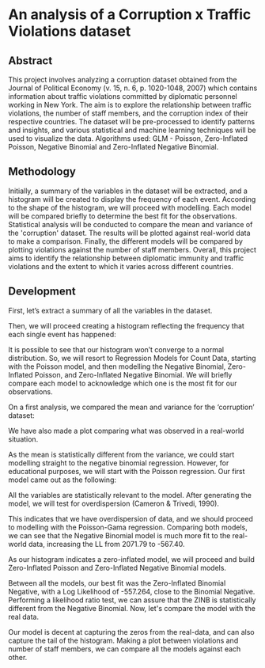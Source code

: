 # An analysis of a Corruption x Traffic Violations dataset

## Abstract

This project involves analyzing a corruption dataset obtained from the Journal of Political Economy (v. 15, n. 6, p. 1020-1048, 2007) which contains information about traffic violations committed by diplomatic personnel working in New York. The aim is to explore the relationship between traffic violations, the number of staff members, and the corruption index of their respective countries. The dataset will be pre-processed to identify patterns and insights, and various statistical and machine learning techniques will be used to visualize the data.
Algorithms used: GLM - Poisson, Zero-Inflated Poisson, Negative Binomial and Zero-Inflated Negative Binomial.

## Methodology
Initially, a summary of the variables in the dataset will be extracted, and a histogram will be created to display the frequency of each event. According to the shape of the histogram, we will proceed with modelling. Each model will be compared briefly to determine the best fit for the observations.
Statistical analysis will be conducted to compare the mean and variance of the 'corruption' dataset. The results will be plotted against real-world data to make a comparison.
Finally, the different models will be compared by plotting violations against the number of staff members.
Overall, this project aims to identify the relationship between diplomatic immunity and traffic violations and the extent to which it varies across different countries.

## Development
First, let’s extract a summary of all the variables in the dataset.

Then, we will proceed creating a histogram reflecting the frequency that each single event has happened:

It is possible to see that our histogram won’t converge to a normal distribution. So, we will resort to Regression Models for Count Data, starting with the Poisson model, and then modelling the Negative Binomial, Zero-Inflated Poisson, and Zero-Inflated Negative Binomial. We will briefly compare each model to acknowledge which one is the most fit for our observations.

On a first analysis, we compared the mean and variance for the ‘corruption’ dataset:

We have also made a plot comparing what was observed in a real-world situation. 

As the mean is statistically different from the variance, we could start modelling straight to the negative binomial regression. However, for educational purposes, we will start with the Poisson regression.
Our first model came out as the following:

All the variables are statistically relevant to the model. After generating the model, we will test for overdispersion (Cameron & Trivedi, 1990).

This indicates that we have overdispersion of data, and we should proceed to modelling with the Poisson-Gama regression. Comparing both models, we can see that the Negative Binomial model is much more fit to the real-world data, increasing the LL from 2071.79 to -567.40.

As our histogram indicates a zero-inflated model, we will proceed and build Zero-Inflated Poisson and Zero-Inflated Negative Binomial models.

Between all the models, our best fit was the Zero-Inflated Binomial Negative, with a Log Likelihood of -557.264, close to the Binomial Negative.
Performing a likelihood ratio test, we can assure that the ZINB is statistically different from the Negative Binomial.
Now, let's compare the model with the real data.

Our model is decent at capturing the zeros from the real-data, and can also capture the tail of the histogram.
Making a plot between violations and number of staff members, we can compare all the models against each other. 

